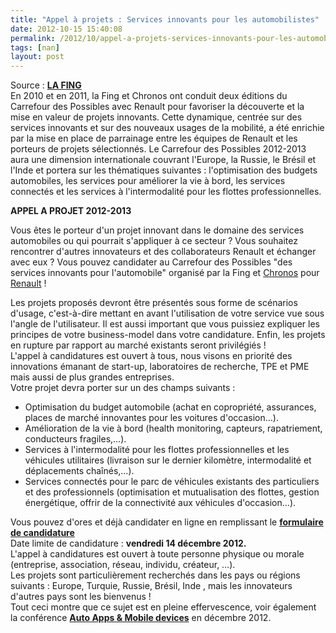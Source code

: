 ```yaml
---
title: "Appel à projets : Services innovants pour les automobilistes"
date: 2012-10-15 15:40:08
permalink: /2012/10/appel-a-projets-services-innovants-pour-les-automobilistes.html
tags: [nan]
layout: post
---
```


<p>Source : <a href="http://www.fing.org/?APPEL-A-PROJET-CARREFOUR-DES,930" target="_blank"><strong>LA FING</strong></a><br />En 2010 et en 2011, la Fing et Chronos ont conduit deux éditions du Carrefour des Possibles avec Renault pour favoriser la découverte et la mise en valeur de projets innovants. Cette dynamique, centrée sur des services innovants et sur des nouveaux usages de la mobilité, a été enrichie par la mise en place de parrainage entre les équipes de Renault et les porteurs de projets sélectionnés. Le Carrefour des Possibles 2012-2013 aura une dimension internationale couvrant l'Europe, la Russie, le Brésil et l'Inde et portera sur les thématiques suivantes : l'optimisation des budgets automobiles, les services pour améliorer la vie à bord, les services connectés et les services à l'intermodalité pour les flottes professionnelles.</p> <strong>APPEL A PROJET 2012-2013</strong> <p>Vous êtes le porteur d'un projet innovant dans le domaine des services automobiles ou qui pourrait s'appliquer à ce secteur ? Vous souhaitez rencontrer d'autres innovateurs et des collaborateurs Renault et échanger avec eux ? Vous pouvez candidater au Carrefour des Possibles "des services innovants pour l'automobile" organisé par la Fing et <a href="http://www.groupechronos.org" rel="external" target="_blank">Chronos</a> pour <a href="http://www.renault.fr" rel="external" target="_blank">Renault</a> ! </p>  <!--more-->   <p>Les projets proposés devront être présentés sous forme de scénarios d'usage, c'est-à-dire mettant en avant l'utilisation de votre service vue sous l'angle de l'utilisateur. Il est aussi important que vous puissiez expliquer les principes de votre business-model dans votre candidature. Enfin, les projets en rupture par rapport au marché existants seront privilégiés !<br />L'appel à candidatures est ouvert à tous, nous visons en priorité des innovations émanant de start-up, laboratoires de recherche, TPE et PME mais aussi de plus grandes entreprises.<br />Votre projet devra porter sur un des champs suivants :</p> <ul> <li> Optimisation du budget automobile (achat en copropriété, assurances, places de marché innovantes pour les voitures d'occasion…).</li> <li> Amélioration de la vie à bord (health monitoring, capteurs, rapatriement, conducteurs fragiles,…).</li> <li> Services à l'intermodalité pour les flottes professionnelles et les véhicules utilitaires (livraison sur le dernier kilomètre, intermodalité et déplacements chaînés,…).</li> <li> Services connectés pour le parc de véhicules existants des particuliers et des professionnels (optimisation et mutualisation des flottes, gestion énergétique, offrir de la connectivité aux véhicules d'occasion…).</li> </ul> <p>Vous pouvez d'ores et déjà candidater en ligne en remplissant le <strong><a href="http://www.fing.org/?APPEL-A-PROJET-CARREFOUR-DES,930#ancre2" target="_blank">formulaire de candidature </a></strong><br />Date limite de candidature : <strong>vendredi 14 décembre 2012.</strong><br />L'appel à candidatures est ouvert à toute personne physique ou morale (entreprise, association, réseau, individu, créateur, …).<br />Les projets sont particulièrement recherchés dans les pays ou régions suivants :  Europe, Turquie, Russie, Brésil, Inde , mais les innovateurs d'autres pays sont les bienvenus !<br />Tout ceci montre que ce sujet est en pleine effervescence, voir également la conférence <a href="http://automotive-apps.we-conect.com/en/" target="_blank"><strong>Auto Apps & Mobile devices</strong></a> en décembre 2012.</p>
